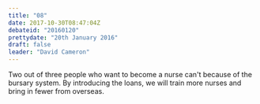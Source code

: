 ```yaml
---
title: "08"
date: 2017-10-30T08:47:04Z
debateid: "20160120"
prettydate: "20th January 2016"
draft: false
leader: "David Cameron"
---
```


Two out of three people who want to become a nurse can't because of the bursary system. By introducing the loans, we will train more nurses and bring in fewer from overseas.
